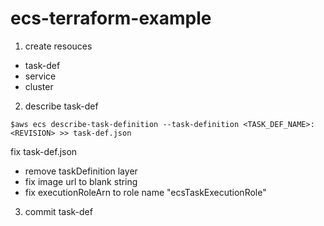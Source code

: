# ecs-terraform-example

1. create resouces
- task-def
- service
- cluster

2. describe task-def
```
$aws ecs describe-task-definition --task-definition <TASK_DEF_NAME>:<REVISION> >> task-def.json
```
fix task-def.json  
- remove taskDefinition layer
- fix image url to blank string
- fix executionRoleArn to role name "ecsTaskExecutionRole"

3. commit task-def

